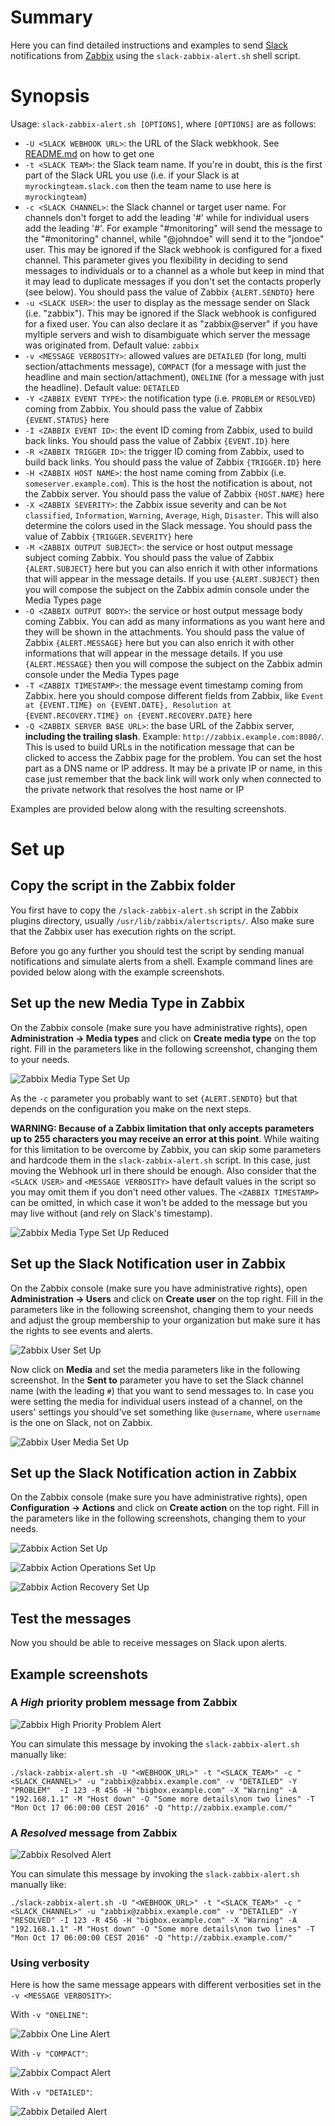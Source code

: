 # Summary
Here you can find detailed instructions and examples to send [Slack](https://slack.com/) notifications from [Zabbix](https://www.zabbix.com/) using the `slack-zabbix-alert.sh` shell script.

# Synopsis
Usage: `slack-zabbix-alert.sh [OPTIONS]`, where `[OPTIONS]` are as follows:
* `-U <SLACK WEBHOOK URL>`: the URL of the Slack webkhook. See [README.md](https://github.com/flelli/slack-integrations#set-up-the-slack-webhook) on how to get one
* `-t <SLACK TEAM>`: the Slack team name. If you're in doubt, this is the first part of the Slack URL you use (i.e. if your Slack is at `myrockingteam.slack.com` then the team name to use here is `myrockingteam`)
* `-c <SLACK CHANNEL>`: the Slack channel or target user name. For channels don't forget to add the leading '#' while for individual users add the leading '#'. For example "#monitoring" will send the message to the "#monitoring" channel, while "@johndoe" will send it to the "jondoe" user. This may be ignored if the Slack webhook is configured for a fixed channel. This parameter gives you flexibility in deciding to send messages to individuals or to a channel as a whole but keep in mind that it may lead to duplicate messages if you don't set the contacts properly (see below). You should pass the value of Zabbix `{ALERT.SENDTO}` here
* `-u <SLACK USER>`: the user to display as the message sender on Slack (i.e. "zabbix"). This may be ignored if the Slack webhook is configured for a fixed user. You can also declare it as "zabbix@server" if you have myltiple servers and wish to disambiguate which server the message was originated from. Default value: `zabbix`
* `-v <MESSAGE VERBOSITY>`: allowed values are `DETAILED` (for long, multi section/attachments message), `COMPACT` (for a message with just the headline and main section/attachment), `ONELINE` (for a message with just the headline). Default value: `DETAILED`
* `-Y <ZABBIX EVENT TYPE>`: the notification type (i.e. `PROBLEM` or `RESOLVED`) coming from Zabbix. You should pass the value of Zabbix `{EVENT.STATUS}` here
* `-I <ZABBIX EVENT ID>`: the event ID coming from Zabbix, used to build back links. You should pass the value of Zabbix `{EVENT.ID}` here
* `-R <ZABBIX TRIGGER ID>`: the trigger ID coming from Zabbix, used to build back links. You should pass the value of Zabbix `{TRIGGER.ID}` here
* `-H <ZABBIX HOST NAME>`: the host name coming from Zabbix (i.e. `someserver.example.com`). This is the host the notification is about, not the Zabbix server. You should pass the value of Zabbix `{HOST.NAME}` here
* `-X <ZABBIX SEVERITY>`: the Zabbix issue severity and can be `Not classified`, `Information`, `Warning`, `Average`, `High`, `Disaster`. This will also determine the colors used in the Slack message. You should pass the value of Zabbix `{TRIGGER.SEVERITY}` here
* `-M <ZABBIX OUTPUT SUBJECT>`: the service or host output message subject coming Zabbix. You should pass the value of Zabbix `{ALERT.SUBJECT}` here but you can also enrich it with other informations that will appear in the message details. If you use `{ALERT.SUBJECT}` then you will compose the subject on the Zabbix admin console under the Media Types page
* `-O <ZABBIX OUTPUT BODY>`: the service or host output message body coming Zabbix. You can add as many informations as you want here and they will be shown in the attachments. You should pass the value of Zabbix `{ALERT.MESSAGE}` here but you can also enrich it with other informations that will appear in the message details. If you use `{ALERT.MESSAGE}` then you will compose the subject on the Zabbix admin console under the Media Types page
* `-T <ZABBIX TIMESTAMP>`: the message event timestamp coming from Zabbix. here you should compose different fields from Zabbix, like `Event at {EVENT.TIME} on {EVENT.DATE}, Resolution at {EVENT.RECOVERY.TIME} on {EVENT.RECOVERY.DATE}` here
* `-Q <ZABBIX SERVER BASE URL>`: the base URL of the Zabbix server, **including the trailing slash**. Example: `http://zabbix.example.com:8080/`. This is used to build URLs in the notification message that can be clicked to access the Zabbix page for the problem. You can set the host part as a DNS name or IP address. It may be a private IP or name, in this case just remember that the back link will work only when connected to the private network that resolves the host name or IP

Examples are provided below along with the resulting screenshots.

# Set up

## Copy the script in the Zabbix folder
You first have to copy the `/slack-zabbix-alert.sh` script in the Zabbix plugins directory, usually `/usr/lib/zabbix/alertscripts/`. Also make sure that the Zabbix user has execution rights on the script.

Before you go any further you should test the script by sending manual notifications and simulate alerts from a shell. Example command lines are povided below along with the example screenshots.

## Set up the new Media Type in Zabbix
On the Zabbix console (make sure you have administrative rights), open **Administration -> Media types** and click on **Create media type** on the top right. Fill in the parameters like in the following screenshot, changing them to your needs.

![Zabbix Media Type Set Up](screenshots/zabbix-setup-media-type.jpg)

As the `-c` parameter you probably want to set `{ALERT.SENDTO}` but that depends on the configuration you make on the next steps.

**WARNING: Because of a Zabbix limitation that only accepts parameters up to 255 characters you may receive an error at this point**. While waiting for this limitation to be overcome by Zabbix, you can skip some parameters and hardcode them in the `slack-zabbix-alert.sh` script. In this case, just moving the Webhook url in there should be enough.
Also consider that the `<SLACK USER>` and `<MESSAGE VERBOSITY>` have default values in the script so you may omit them if you don't need other values. The `<ZABBIX TIMESTAMP>` can be omitted, in which case it won't be added to the message but you may live without (and rely on Slack's timestamp).

![Zabbix Media Type Set Up Reduced](screenshots/zabbix-setup-media-type-reduced.jpg)

## Set up the Slack Notification user in Zabbix
On the Zabbix console (make sure you have administrative rights), open **Administration -> Users** and click on **Create user** on the top right. Fill in the parameters like in the following screenshot, changing them to your needs and adjust the group membership to your organization but make sure it has the rights to see events and alerts.

![Zabbix User Set Up](screenshots/zabbix-setup-slack-user.jpg)

Now click on **Media** and set the media parameters like in the following screenshot. In the **Sent to** parameter you have to set the Slack channel name (with the leading `#`) that you want to send messages to. In case you were setting the media for individual users instead of a channel, on the users' settings you should've set something like `@username`, where `username` is the one on Slack, not on Zabbix.

![Zabbix User Media Set Up](screenshots/zabbix-setup-slack-user-media.jpg)

## Set up the Slack Notification action in Zabbix
On the Zabbix console (make sure you have administrative rights), open **Configuration -> Actions** and click on **Create action** on the top right. Fill in the parameters like in the following screenshots, changing them to your needs.

![Zabbix Action Set Up](screenshots/zabbix-setup-slack-action.jpg)

![Zabbix Action Operations Set Up](screenshots/zabbix-setup-slack-action-operations.jpg)

![Zabbix Action Recovery Set Up](screenshots/zabbix-setup-slack-action-recovery.jpg)

## Test the messages
Now you should be able to receive messages on Slack upon alerts.

## Example screenshots
### A *High* priority problem message from Zabbix
![Zabbix High Priority Problem Alert](screenshots/zabbix-problem-high-example.jpg)

You can simulate this message by invoking the `slack-zabbix-alert.sh` manually like:
```
./slack-zabbix-alert.sh -U "<WEBHOOK_URL>" -t "<SLACK_TEAM>" -c "<SLACK_CHANNEL>" -u "zabbix@zabbix.example.com" -v "DETAILED" -Y "PROBLEM"  -I 123 -R 456 -H "bigbox.example.com" -X "Warning" -A "192.168.1.1" -M "Host down" -O "Some more details\non two lines" -T "Mon Oct 17 06:00:00 CEST 2016" -Q "http://zabbix.example.com/"
```

### A *Resolved* message from Zabbix
![Zabbix Resolved Alert](screenshots/zabbix-resolved-example.jpg)

You can simulate this message by invoking the `slack-zabbix-alert.sh` manually like:
```
./slack-zabbix-alert.sh -U "<WEBHOOK_URL>" -t "<SLACK_TEAM>" -c "<SLACK_CHANNEL>" -u "zabbix@zabbix.example.com" -v "DETAILED" -Y "RESOLVED" -I 123 -R 456 -H "bigbox.example.com" -X "Warning" -A "192.168.1.1" -M "Host down" -O "Some more details\non two lines" -T "Mon Oct 17 06:00:00 CEST 2016" -Q "http://zabbix.example.com/"
```

### Using verbosity
Here is how the same message appears with different verbosities set in the `-v <MESSAGE VERBOSITY>`:

With `-v "ONELINE"`:

![Zabbix One Line Alert](screenshots/zabbix-verbosity-oneline-example.jpg)

With `-v "COMPACT"`:

![Zabbix Compact Alert](screenshots/zabbix-verbosity-compact-example.jpg)

With `-v "DETAILED"`:

![Zabbix Detailed Alert](screenshots/zabbix-verbosity-detailed-example.jpg)
